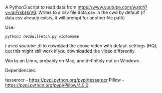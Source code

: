 A Python3 script to read data from https://www.youtube.com/watch?v=raiFrxbHxV0.
Writes to a csv file data.csv in the cwd by default
(if data.csv already exists, it will prompt for another file path)

Use:

```
python3 redBullFetch.py videoname
```

I used youtube-dl to download the above video with default settings (HQ), but this
might still work if you downloaded the video differently.

Works on Linux, probably on Mac, and definitely not on Windows.

Dependencies:

tesserocr - https://pypi.python.org/pypi/tesserocr
Pillow	  - https://pypi.python.org/pypi/Pillow/4.0.0
